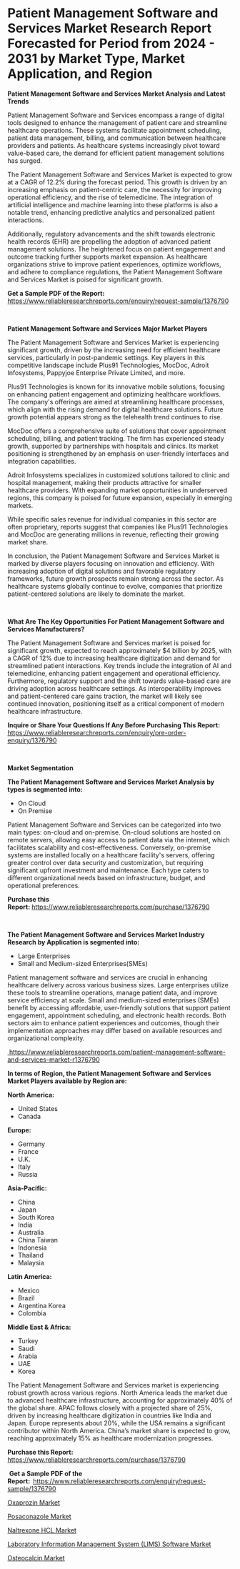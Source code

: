 <p><h1>Patient Management Software and Services Market Research Report Forecasted for Period from 2024 -  2031 by Market Type, Market Application, and Region</h1></p><p><strong>Patient Management Software and Services Market Analysis and Latest Trends</strong></p>
<p><p>Patient Management Software and Services encompass a range of digital tools designed to enhance the management of patient care and streamline healthcare operations. These systems facilitate appointment scheduling, patient data management, billing, and communication between healthcare providers and patients. As healthcare systems increasingly pivot toward value-based care, the demand for efficient patient management solutions has surged.</p><p>The Patient Management Software and Services Market is expected to grow at a CAGR of 12.2% during the forecast period. This growth is driven by an increasing emphasis on patient-centric care, the necessity for improving operational efficiency, and the rise of telemedicine. The integration of artificial intelligence and machine learning into these platforms is also a notable trend, enhancing predictive analytics and personalized patient interactions.</p><p>Additionally, regulatory advancements and the shift towards electronic health records (EHR) are propelling the adoption of advanced patient management solutions. The heightened focus on patient engagement and outcome tracking further supports market expansion. As healthcare organizations strive to improve patient experiences, optimize workflows, and adhere to compliance regulations, the Patient Management Software and Services Market is poised for significant growth.</p></p>
<p><strong>Get a Sample PDF of the Report:&nbsp;</strong> <a href="https://www.reliableresearchreports.com/enquiry/request-sample/1376790?utm_campaign=1677&utm_medium=2&utm_source=Github&utm_content=ia&utm_term=23102024&utm_id=patient-management-software-and-services">https://www.reliableresearchreports.com/enquiry/request-sample/1376790</a></p>
<p>&nbsp;</p>
<p><strong>Patient Management Software and Services Major Market Players</strong></p>
<p><p>The Patient Management Software and Services Market is experiencing significant growth, driven by the increasing need for efficient healthcare services, particularly in post-pandemic settings. Key players in this competitive landscape include Plus91 Technologies, MocDoc, Adroit Infosystems, Pappyjoe Enterprise Private Limited, and more.</p><p>Plus91 Technologies is known for its innovative mobile solutions, focusing on enhancing patient engagement and optimizing healthcare workflows. The company's offerings are aimed at streamlining healthcare processes, which align with the rising demand for digital healthcare solutions. Future growth potential appears strong as the telehealth trend continues to rise.</p><p>MocDoc offers a comprehensive suite of solutions that cover appointment scheduling, billing, and patient tracking. The firm has experienced steady growth, supported by partnerships with hospitals and clinics. Its market positioning is strengthened by an emphasis on user-friendly interfaces and integration capabilities.</p><p>Adroit Infosystems specializes in customized solutions tailored to clinic and hospital management, making their products attractive for smaller healthcare providers. With expanding market opportunities in underserved regions, this company is poised for future expansion, especially in emerging markets.</p><p>While specific sales revenue for individual companies in this sector are often proprietary, reports suggest that companies like Plus91 Technologies and MocDoc are generating millions in revenue, reflecting their growing market share.</p><p>In conclusion, the Patient Management Software and Services Market is marked by diverse players focusing on innovation and efficiency. With increasing adoption of digital solutions and favorable regulatory frameworks, future growth prospects remain strong across the sector. As healthcare systems globally continue to evolve, companies that prioritize patient-centered solutions are likely to dominate the market.</p></p>
<p>&nbsp;</p>
<p><strong>What Are The Key Opportunities For Patient Management Software and Services Manufacturers?</strong></p>
<p><p>The Patient Management Software and Services market is poised for significant growth, expected to reach approximately $4 billion by 2025, with a CAGR of 12% due to increasing healthcare digitization and demand for streamlined patient interactions. Key trends include the integration of AI and telemedicine, enhancing patient engagement and operational efficiency. Furthermore, regulatory support and the shift towards value-based care are driving adoption across healthcare settings. As interoperability improves and patient-centered care gains traction, the market will likely see continued innovation, positioning itself as a critical component of modern healthcare infrastructure.</p></p>
<p><strong>Inquire or Share Your Questions If Any Before Purchasing This Report:</strong> <a href="https://www.reliableresearchreports.com/enquiry/pre-order-enquiry/1376790?utm_campaign=1677&utm_medium=2&utm_source=Github&utm_content=ia&utm_term=23102024&utm_id=patient-management-software-and-services">https://www.reliableresearchreports.com/enquiry/pre-order-enquiry/1376790</a></p>
<p>&nbsp;</p>
<p><strong>Market Segmentation</strong></p>
<p><strong>The Patient Management Software and Services Market Analysis by types is segmented into:</strong></p>
<p><ul><li>On Cloud</li><li>On Premise</li></ul></p>
<p><p>Patient Management Software and Services can be categorized into two main types: on-cloud and on-premise. On-cloud solutions are hosted on remote servers, allowing easy access to patient data via the internet, which facilitates scalability and cost-effectiveness. Conversely, on-premise systems are installed locally on a healthcare facility's servers, offering greater control over data security and customization, but requiring significant upfront investment and maintenance. Each type caters to different organizational needs based on infrastructure, budget, and operational preferences.</p></p>
<p><strong>Purchase this Report:&nbsp;</strong><a href="https://www.reliableresearchreports.com/purchase/1376790?utm_campaign=1677&utm_medium=2&utm_source=Github&utm_content=ia&utm_term=23102024&utm_id=patient-management-software-and-services">https://www.reliableresearchreports.com/purchase/1376790</a></p>
<p>&nbsp;</p>
<p><strong>The Patient Management Software and Services Market Industry Research by Application is segmented into:</strong></p>
<p><ul><li>Large Enterprises</li><li>Small and Medium-sized Enterprises(SMEs)</li></ul></p>
<p><p>Patient management software and services are crucial in enhancing healthcare delivery across various business sizes. Large enterprises utilize these tools to streamline operations, manage patient data, and improve service efficiency at scale. Small and medium-sized enterprises (SMEs) benefit by accessing affordable, user-friendly solutions that support patient engagement, appointment scheduling, and electronic health records. Both sectors aim to enhance patient experiences and outcomes, though their implementation approaches may differ based on available resources and organizational complexity.</p></p>
<p><a href="https://www.reliableresearchreports.com/patient-management-software-and-services-market-r1376790?utm_campaign=1677&utm_medium=2&utm_source=Github&utm_content=ia&utm_term=23102024&utm_id=patient-management-software-and-services">&nbsp;https://www.reliableresearchreports.com/patient-management-software-and-services-market-r1376790</a></p>
<p><strong>In terms of Region, the Patient Management Software and Services Market Players available by Region are:</strong></p>
<p>
    <p> <strong> North America: </strong>
        <ul>
            <li>United States</li>
            <li>Canada</li>
        </ul>
        </p> 
    <p> <strong> Europe: </strong>
        <ul>
            <li>Germany</li>
            <li>France</li>
            <li>U.K.</li>
            <li>Italy</li>
            <li>Russia</li>
        </ul>
        </p> 
    <p> <strong> Asia-Pacific: </strong>
        <ul>
            <li>China</li>
            <li>Japan</li>
            <li>South Korea</li>
            <li>India</li>
            <li>Australia</li>
            <li>China Taiwan</li>
            <li>Indonesia</li>
            <li>Thailand</li>
            <li>Malaysia</li>
        </ul>
        </p> 
    <p> <strong> Latin America: </strong>
        <ul>
            <li>Mexico</li>
            <li>Brazil</li>
            <li>Argentina Korea</li>
            <li>Colombia</li>
        </ul>
        </p> 
    <p> <strong> Middle East & Africa: </strong>
        <ul>
            <li>Turkey</li>
            <li>Saudi</li>
            <li>Arabia</li>
            <li>UAE</li>
            <li>Korea</li>
        </ul>
    </p>
    </p>
<p><p>The Patient Management Software and Services market is experiencing robust growth across various regions. North America leads the market due to advanced healthcare infrastructure, accounting for approximately 40% of the global share. APAC follows closely with a projected share of 25%, driven by increasing healthcare digitization in countries like India and Japan. Europe represents about 20%, while the USA remains a significant contributor within North America. China’s market share is expected to grow, reaching approximately 15% as healthcare modernization progresses.</p></p>
<p><strong>Purchase this Report: </strong><a href="https://www.reliableresearchreports.com/purchase/1376790?utm_campaign=1677&utm_medium=2&utm_source=Github&utm_content=ia&utm_term=23102024&utm_id=patient-management-software-and-services">https://www.reliableresearchreports.com/purchase/1376790</a></p>
<p>&nbsp;<strong>Get a Sample PDF of the Report:&nbsp;&nbsp;</strong><a href="https://www.reliableresearchreports.com/enquiry/request-sample/1376790?utm_campaign=1677&utm_medium=2&utm_source=Github&utm_content=ia&utm_term=23102024&utm_id=patient-management-software-and-services">https://www.reliableresearchreports.com/enquiry/request-sample/1376790</a></p>
<p><strong></strong></p>
<p><p><a href="https://www.linkedin.com/pulse/oxaprozin-landscape-product-spectrum-market-trajectories-2024-2031-9incc?utm_campaign=1677&utm_medium=2&utm_source=Github&utm_content=ia&utm_term=23102024&utm_id=patient-management-software-and-services">Oxaprozin Market</a></p><p><a href="https://www.linkedin.com/pulse/analyzing-global-posaconazole-market-growth-prospects-future-lyyec?utm_campaign=1677&utm_medium=2&utm_source=Github&utm_content=ia&utm_term=23102024&utm_id=patient-management-software-and-services">Posaconazole Market</a></p><p><a href="https://www.linkedin.com/pulse/top-trends-transforming-naltrexone-hcl-market-2024--poqnc?utm_campaign=1677&utm_medium=2&utm_source=Github&utm_content=ia&utm_term=23102024&utm_id=patient-management-software-and-services">Naltrexone HCL Market</a></p><p><a href="https://github.com/SanjidaKhan901/Market-Research-Report-List-1/blob/main/laboratory-information-management-system-lims-software-market.md?utm_campaign=1677&utm_medium=2&utm_source=Github&utm_content=ia&utm_term=23102024&utm_id=patient-management-software-and-services">Laboratory Information Management System (LIMS) Software Market</a></p><p><a href="https://www.linkedin.com/pulse/osteocalcin-market-industry-landscape-growth-trajectories-gxpqc?utm_campaign=1677&utm_medium=2&utm_source=Github&utm_content=ia&utm_term=23102024&utm_id=patient-management-software-and-services">Osteocalcin Market</a></p></p>